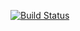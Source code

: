[![Build Status](https://dev.azure.com/yy19902439/yy19902439/_apis/build/status/SamYuan1990.OperatorLearning?branchName=master)](https://dev.azure.com/yy19902439/yy19902439/_build/latest?definitionId=4&branchName=master)
